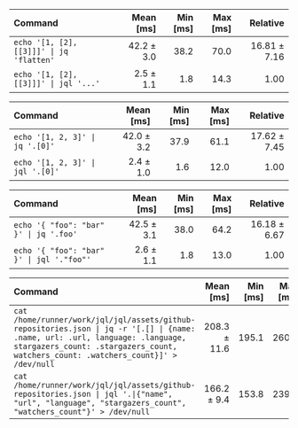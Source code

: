 | Command | Mean [ms] | Min [ms] | Max [ms] | Relative |
|:---|---:|---:|---:|---:|
| `echo '[1, [2], [[3]]]' \| jq 'flatten'` | 42.2 ± 3.0 | 38.2 | 70.0 | 16.81 ± 7.16 |
| `echo '[1, [2], [[3]]]' \| jql '...'` | 2.5 ± 1.1 | 1.8 | 14.3 | 1.00 |

| Command | Mean [ms] | Min [ms] | Max [ms] | Relative |
|:---|---:|---:|---:|---:|
| `echo '[1, 2, 3]' \| jq '.[0]'` | 42.0 ± 3.2 | 37.9 | 61.1 | 17.62 ± 7.45 |
| `echo '[1, 2, 3]' \| jql '.[0]'` | 2.4 ± 1.0 | 1.6 | 12.0 | 1.00 |

| Command | Mean [ms] | Min [ms] | Max [ms] | Relative |
|:---|---:|---:|---:|---:|
| `echo '{ "foo": "bar" }' \| jq '.foo'` | 42.5 ± 3.1 | 38.0 | 64.2 | 16.18 ± 6.67 |
| `echo '{ "foo": "bar" }' \| jql '."foo"'` | 2.6 ± 1.1 | 1.8 | 13.0 | 1.00 |

| Command | Mean [ms] | Min [ms] | Max [ms] | Relative |
|:---|---:|---:|---:|---:|
| `cat /home/runner/work/jql/jql/assets/github-repositories.json \| jq -r '[.[] \| {name: .name, url: .url, language: .language, stargazers_count: .stargazers_count, watchers_count: .watchers_count}]' > /dev/null` | 208.3 ± 11.6 | 195.1 | 260.4 | 1.25 ± 0.10 |
| `cat /home/runner/work/jql/jql/assets/github-repositories.json \| jql '.\|{"name", "url", "language", "stargazers_count", "watchers_count"}' > /dev/null` | 166.2 ± 9.4 | 153.8 | 239.6 | 1.00 |

